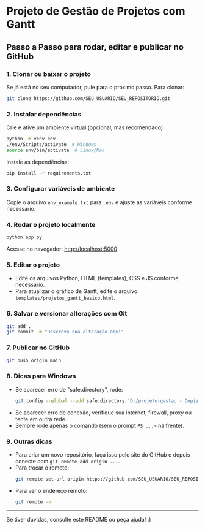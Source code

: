 # Projeto de Gestão de Projetos com Gantt

## Passo a Passo para rodar, editar e publicar no GitHub

### 1. Clonar ou baixar o projeto
Se já está no seu computador, pule para o próximo passo. Para clonar:
```sh
git clone https://github.com/SEU_USUARIO/SEU_REPOSITORIO.git
```

### 2. Instalar dependências
Crie e ative um ambiente virtual (opcional, mas recomendado):
```sh
python -m venv env
./env/Scripts/activate  # Windows
source env/bin/activate  # Linux/Mac
```
Instale as dependências:
```sh
pip install -r requirements.txt
```

### 3. Configurar variáveis de ambiente
Copie o arquivo `env_example.txt` para `.env` e ajuste as variáveis conforme necessário.

### 4. Rodar o projeto localmente
```sh
python app.py
```
Acesse no navegador: [http://localhost:5000](http://localhost:5000)

### 5. Editar o projeto
- Edite os arquivos Python, HTML (templates), CSS e JS conforme necessário.
- Para atualizar o gráfico de Gantt, edite o arquivo `templates/projetos_gantt_basico.html`.

### 6. Salvar e versionar alterações com Git
```sh
git add .
git commit -m "Descreva sua alteração aqui"
```

### 7. Publicar no GitHub
```sh
git push origin main
```

### 8. Dicas para Windows
- Se aparecer erro de "safe.directory", rode:
  ```sh
  git config --global --add safe.directory 'D:/projeto-gestao - Copia'
  ```
- Se aparecer erro de conexão, verifique sua internet, firewall, proxy ou tente em outra rede.
- Sempre rode apenas o comando (sem o prompt `PS ...>` na frente).

### 9. Outras dicas
- Para criar um novo repositório, faça isso pelo site do GitHub e depois conecte com `git remote add origin ...`.
- Para trocar o remoto:
  ```sh
  git remote set-url origin https://github.com/SEU_USUARIO/SEU_REPOSITORIO.git
  ```
- Para ver o endereço remoto:
  ```sh
  git remote -v
  ```

---

Se tiver dúvidas, consulte este README ou peça ajuda! :)
